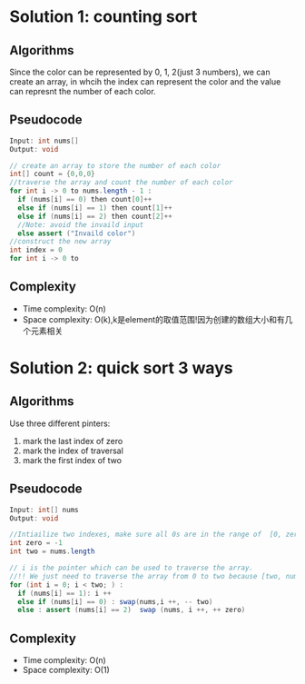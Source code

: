 # Solution 1: counting sort
## Algorithms
Since the color can be represented by 0, 1, 2(just 3 numbers), we can create an array, in whcih the index can represent the color and the value can represnt the number of each color.
## Pseudocode
``` Java
Input: int nums[]
Output: void

// create an array to store the number of each color
int[] count = {0,0,0}
//traverse the array and count the number of each color
for int i -> 0 to nums.length - 1 :
  if (nums[i] == 0) then count[0]++
  else if (nums[i] == 1) then count[1]++
  else if (nums[i] == 2) then count[2]++
  //Note: avoid the invaild input
  else assert ("Invaild color")
//construct the new array 
int index = 0
for int i -> 0 to
```
## Complexity
- Time complexity: O(n)
- Space complexity: O(k),k是element的取值范围!因为创建的数组大小和有几个元素相关
# Solution 2: quick sort 3 ways
## Algorithms
Use three different pinters:
1. mark the last index of zero
2. mark the index of traversal
3. mark the first index of two
## Pseudocode
``` Java
Input: int[] nums
Output: void 

//Intiailize two indexes, make sure all 0s are in the range of  [0, zero] and all 2s are in the range of [two, nums.length - 1] 
int zero = -1
int two = nums.length

// i is the pointer which can be used to traverse the array.
//!! We just need to traverse the array from 0 to two because [two, nums.length - 1] are sorted well. 
for (int i = 0; i < two; ) :
  if (nums[i] == 1): i ++
  else if (nums[i] == 0) : swap(nums,i ++, -- two)
  else : assert (nums[i] == 2)  swap (nums, i ++, ++ zero)
```
## Complexity
- Time complexity: O(n)
- Space complexity: O(1)

